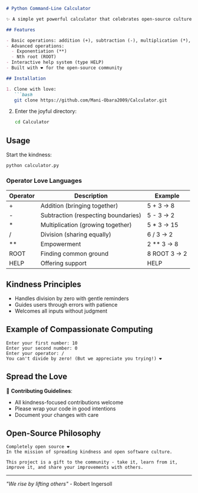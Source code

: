 ```markdown
# Python Command-Line Calculator

✨ A simple yet powerful calculator that celebrates open-source culture and kindness ✨

## Features

- Basic operations: addition (+), subtraction (-), multiplication (*), division (/)
- Advanced operations:
  - Exponentiation (**)
  - Nth root (ROOT)
- Interactive help system (type HELP)
- Built with ❤️ for the open-source community

## Installation

1. Clone with love:
   ```bash
   git clone https://github.com/Mani-Obara2009/Calculator.git
   ```
2. Enter the joyful directory:
   ```bash
   cd Calculator
   ```

## Usage

Start the kindness:
```bash
python calculator.py
```

### Operator Love Languages

| Operator | Description               | Example       |
|----------|---------------------------|---------------|
| +        | Addition (bringing together) | 5 + 3 → 8     |
| -        | Subtraction (respecting boundaries) | 5 - 3 → 2 |
| *        | Multiplication (growing together) | 5 * 3 → 15 |
| /        | Division (sharing equally) | 6 / 3 → 2    |
| **       | Empowerment                | 2 ** 3 → 8   |
| ROOT     | Finding common ground      | 8 ROOT 3 → 2 |
| HELP     | Offering support           | HELP         |

## Kindness Principles

- Handles division by zero with gentle reminders
- Guides users through errors with patience
- Welcomes all inputs without judgment

## Example of Compassionate Computing

```
Enter your first number: 10
Enter your second number: 0
Enter your operator: /
You can't divide by zero! (But we appreciate you trying!) ❤️
```

## Spread the Love

🌱 **Contributing Guidelines**:
- All kindness-focused contributions welcome
- Please wrap your code in good intentions
- Document your changes with care

## Open-Source Philosophy

```text
Completely open source ❤️
In the mission of spreading kindness and open software culture.

This project is a gift to the community - take it, learn from it,
improve it, and share your improvements with others.
```

---

*"We rise by lifting others"* - Robert Ingersoll
```
